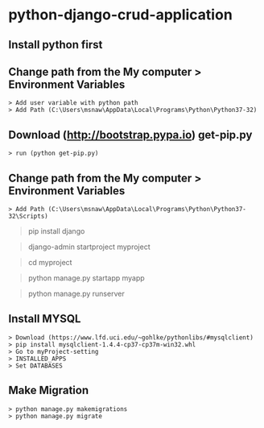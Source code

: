 # python-django-crud-application

## Install python first

## Change path from the My computer > Environment Variables
	> Add user variable with python path
	> Add Path (C:\Users\msnaw\AppData\Local\Programs\Python\Python37-32)
## Download (http://bootstrap.pypa.io) get-pip.py
	> run (python get-pip.py)
## Change path from the My computer > Environment Variables
	> Add Path (C:\Users\msnaw\AppData\Local\Programs\Python\Python37-32\Scripts)
  
  > pip install django
  
  > django-admin startproject myproject
  
  > cd myproject
  
  > python manage.py startapp myapp
  
  > python manage.py runserver

## Install MYSQL
	> Download (https://www.lfd.uci.edu/~gohlke/pythonlibs/#mysqlclient)
	> pip install mysqlclient-1.4.4-cp37-cp37m-win32.whl
	> Go to myProject-setting
	> INSTALLED_APPS
	> Set DATABASES

## Make Migration
	> python manage.py makemigrations
	> python manage.py migrate
